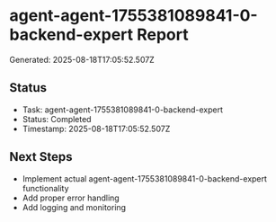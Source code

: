 # agent-agent-1755381089841-0-backend-expert Report

Generated: 2025-08-18T17:05:52.507Z

## Status
- Task: agent-agent-1755381089841-0-backend-expert
- Status: Completed
- Timestamp: 2025-08-18T17:05:52.507Z

## Next Steps
- Implement actual agent-agent-1755381089841-0-backend-expert functionality
- Add proper error handling
- Add logging and monitoring
